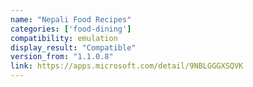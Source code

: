 ```yaml
---
name: "Nepali Food Recipes"
categories: ['food-dining']
compatibility: emulation
display_result: "Compatible"
version_from: "1.1.0.8"
link: https://apps.microsoft.com/detail/9NBLGGGXSQVK
---
```

